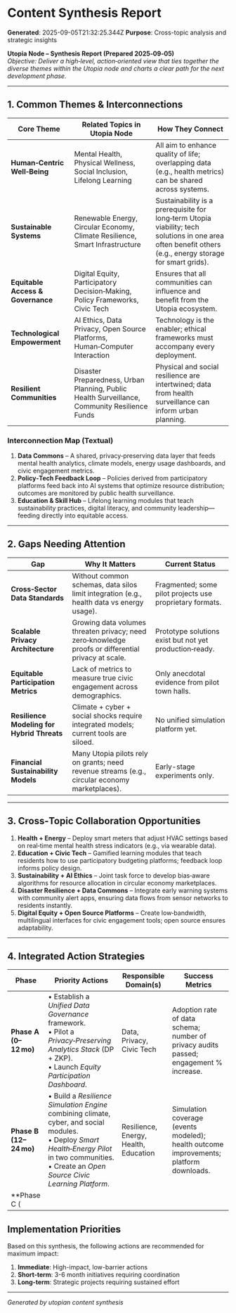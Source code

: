 # Content Synthesis Report

**Generated**: 2025-09-05T21:32:25.344Z
**Purpose**: Cross-topic analysis and strategic insights

**Utopia Node – Synthesis Report (Prepared 2025‑09‑05)**  
*Objective: Deliver a high‑level, action‑oriented view that ties together the diverse themes within the Utopia node and charts a clear path for the next development phase.*

---

## 1. Common Themes & Interconnections

| Core Theme | Related Topics in Utopia Node | How They Connect |
|------------|------------------------------|------------------|
| **Human‑Centric Well‑Being** | Mental Health, Physical Wellness, Social Inclusion, Lifelong Learning | All aim to enhance quality of life; overlapping data (e.g., health metrics) can be shared across systems. |
| **Sustainable Systems** | Renewable Energy, Circular Economy, Climate Resilience, Smart Infrastructure | Sustainability is a prerequisite for long‑term Utopia viability; tech solutions in one area often benefit others (e.g., energy storage for smart grids). |
| **Equitable Access & Governance** | Digital Equity, Participatory Decision‑Making, Policy Frameworks, Civic Tech | Ensures that all communities can influence and benefit from the Utopia ecosystem. |
| **Technological Empowerment** | AI Ethics, Data Privacy, Open Source Platforms, Human‑Computer Interaction | Technology is the enabler; ethical frameworks must accompany every deployment. |
| **Resilient Communities** | Disaster Preparedness, Urban Planning, Public Health Surveillance, Community Resilience Funds | Physical and social resilience are intertwined; data from health surveillance can inform urban planning. |

### Interconnection Map (Textual)

1. **Data Commons** – A shared, privacy‑preserving data layer that feeds mental health analytics, climate models, energy usage dashboards, and civic engagement metrics.
2. **Policy‑Tech Feedback Loop** – Policies derived from participatory platforms feed back into AI systems that optimize resource distribution; outcomes are monitored by public health surveillance.
3. **Education & Skill Hub** – Lifelong learning modules that teach sustainability practices, digital literacy, and community leadership—feeding directly into equitable access.

---

## 2. Gaps Needing Attention

| Gap | Why It Matters | Current Status |
|-----|----------------|----------------|
| **Cross‑Sector Data Standards** | Without common schemas, data silos limit integration (e.g., health data vs energy usage). | Fragmented; some pilot projects use proprietary formats. |
| **Scalable Privacy Architecture** | Growing data volumes threaten privacy; need zero‑knowledge proofs or differential privacy at scale. | Prototype solutions exist but not yet production‑ready. |
| **Equitable Participation Metrics** | Lack of metrics to measure true civic engagement across demographics. | Only anecdotal evidence from pilot town halls. |
| **Resilience Modeling for Hybrid Threats** | Climate + cyber + social shocks require integrated models; current tools are siloed. | No unified simulation platform yet. |
| **Financial Sustainability Models** | Many Utopia pilots rely on grants; need revenue streams (e.g., circular economy marketplaces). | Early-stage experiments only. |

---

## 3. Cross‑Topic Collaboration Opportunities

1. **Health + Energy** – Deploy smart meters that adjust HVAC settings based on real‑time mental health stress indicators (e.g., via wearable data).
2. **Education + Civic Tech** – Gamified learning modules that teach residents how to use participatory budgeting platforms; feedback loop informs policy design.
3. **Sustainability + AI Ethics** – Joint task force to develop bias‑aware algorithms for resource allocation in circular economy marketplaces.
4. **Disaster Resilience + Data Commons** – Integrate early warning systems with community alert apps, ensuring data flows from sensor networks to residents instantly.
5. **Digital Equity + Open Source Platforms** – Create low‑bandwidth, multilingual interfaces for civic engagement tools; open source ensures adaptability.

---

## 4. Integrated Action Strategies

| Phase | Priority Actions | Responsible Domain(s) | Success Metrics |
|-------|------------------|------------------------|-----------------|
| **Phase A (0–12 mo)** | • Establish a *Unified Data Governance* framework.<br>• Pilot a *Privacy‑Preserving Analytics Stack* (DP + ZKP).<br>• Launch *Equity Participation Dashboard*. | Data, Privacy, Civic Tech | Adoption rate of data schema; number of privacy audits passed; engagement % increase. |
| **Phase B (12–24 mo)** | • Build a *Resilience Simulation Engine* combining climate, cyber, and social modules.<br>• Deploy *Smart Health‑Energy Pilot* in two communities.<br>• Create an *Open Source Civic Learning Platform*. | Resilience, Energy, Health, Education | Simulation coverage (events modeled); health outcome improvements; platform downloads. |
| **Phase C (

## Implementation Priorities
Based on this synthesis, the following actions are recommended for maximum impact:

1. **Immediate**: High-impact, low-barrier actions
2. **Short-term**: 3-6 month initiatives requiring coordination
3. **Long-term**: Strategic projects requiring sustained effort

---
*Generated by utopian content synthesis*
